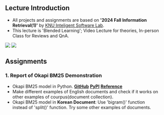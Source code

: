 ## Lecture Introduction
- All projects and assignments are based on **'2024 Fall Information Retrieval(1)'** by [KNU Inteligent Software Lab](https://leeck10.github.io/).
- This lecture is 'Blended Learning'; Video Lecture for theories, In-person Class for Reviews and QnA.

<img src="https://img.shields.io/badge/Python-3776AB?style=for-the-badge&logo=Python&logoColor=white"> <img src="https://img.shields.io/badge/Jupyter-F37626?style=for-the-badge&logo=Jupyter&logoColor=white">

## Assignments
### 1. Report of Okapi BM25 Demonstration
- Okapi BM25 model in Python. [**GitHub**](https://github.com/dorianbrown/rank_bm25) [**PyPI**](https://pypi.org/project/rank-bm25/) [**Reference**](https://littlefoxdiary.tistory.com/12)
- Make different examples of English documents and check if it works on other examples of courpus(document collection).
- Okapi BM25 model in **Korean Document**: Use 'bigram()' function instead of 'split()' function. Try some other examples of documents.

